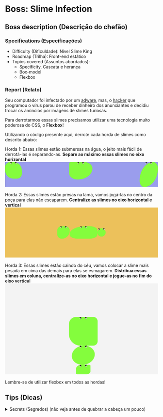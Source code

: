 # Boss: Slime Infection

## Boss description (Descrição do chefão)

### Specifications (Especificações)
  * Difficulty (Dificuldade): Nível Slime King
  * Roadmap (Trilha): Front-end estático
  * Topics covered (Assuntos abordados): 
    * Specificity, Cascata e herança
    * Box-model
    * Flexbox

### Report (Relato)

Seu computador foi infectado por um [adware](https://pt.wikipedia.org/wiki/Adware), mas, o [hacker](https://pt.wikipedia.org/wiki/Hacker) que programou o vírus parou de receber dinheiro dos anunciantes e decidiu trocar os anúncios por imagens de slimes furiosas.

Para derrotarmos essas slimes precisamos utilizar uma tecnologia muito poderosa do CSS, o **Flexbox**!

Utilizando o código presente aqui, derrote cada horda de slimes como descrito abaixo:

Horda 1:
Essas slimes estão submersas na água, o jeito mais fácil de derrotá-las é separando-as.
**Separe ao máximo essas slimes no eixo horizontal**
![layout da horda 1](./design/horda-1.png)

Horda 2:
Essas slimes estão presas na lama, vamos jogá-las no centro da poça para elas não escaparem.
**Centralize as slimes no eixo horizontal e vertical**
![layout da horda 2](./design/horda-2.png)

Horda 3:
Essas slimes estão caindo do céu, vamos colocar a slime mais pesada em cima das demais para elas se esmagarem.
**Distribua essas slimes em coluna, centralize-as no eixo horizontal e jogue-as no fim do eixo vertical** 
![layout da horda 3](./design/horda-3.png)

Lembre-se de utilizar flexbox em todos as hordas!

## Tips (Dicas)
<details>
  <summary>
    Secrets (Segredos) (não veja antes de quebrar a cabeça um pouco)
  </summary>
  <ul>
    <li>Para ativar o flexbox em um elemento, precisamos colocar o valor <em>flex</em> na propriedade <em>display</em></li>
    <li>O valor padrão de <em>flex-direction</em> é <em>row</em>, ou seja, os elementos ficarão lado a lado</li>
    <li>Ao trocar os valores de <em>flex-direction</em>, o funcionamento de <em>justify-content</em> e <em>align-items</em> são invertidos</li>
    <li><a href="https://codesandbox.io/s/boss-slime-infection-5bgnn">Link da resolução</a></li>  
  </ul>
</details>
